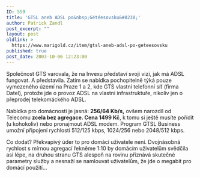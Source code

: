 ```yaml
---
ID: 559
title: 'GTSL aneb ADSL po&nbsp;Gétéesovsku&#8230;'
author: Patrick Zandl
post_excerpt: ""
layout: post
oldlink: >
  https://www.marigold.cz/item/gtsl-aneb-adsl-po-geteesovsku
published: true
post_date: 2003-10-06 12:23:00
---
```

<p>
Společnost GTS varovala, že na Invexu představí svoji vizi, jak má ADSL fungovat. A představila. Zatím se nabídka pochopitelně týká pouze vymezeného území na Praze 1 a 2, kde GTS vlastní telefonní síť (firma Datel), protože jde o provoz ADSL na vlastní infrastruktuře, nikoliv jen o přeprodej telekomáckého ADSL. </p>

<p>
Nabídka pro domácnosti je jasná: <STRONG>256/64 Kb/s,</STRONG> ovšem narozdíl od Telecomu <STRONG>zcela bez agregace. Cena 1499 Kč</STRONG>, k tomu si ještě musíte pořídit (u kohokoliv) nebo pronajmout ADSL modem. Program GTSL Business umožní připojení rychlostí 512/125 kbps, 1024/256 nebo 2048/512 kbps. </p>

<p>
Co dodat? Překvapivý úder to pro domácí uživatele není. Dvojnásobná rychlost s mírnou agregací řekněme 1:10 by domácím uživatelům svědčila asi lépe, na druhou stranu GTS alespoň na rovinu přiznává skutečné parametry služby a nesnaží se namlouvat uživatelům, že jde o megabit pro domácí použití...</p>
